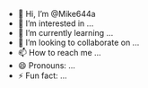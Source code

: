 - 👋 Hi, I’m @Mike644a
- 👀 I’m interested in ...
- 🌱 I’m currently learning ...
- 💞️ I’m looking to collaborate on ...
- 📫 How to reach me ...
- 😄 Pronouns: ...
- ⚡ Fun fact: ...

<!---
Mike644a/Mike644a is a ✨ special ✨ repository because its `README.md` (this file) appears on your GitHub profile.
You can click the Preview link to take a look at your changes.
--->
